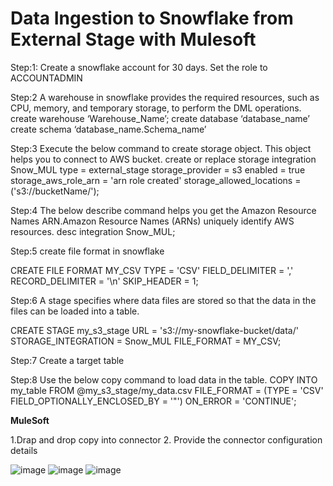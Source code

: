 # Data Ingestion to Snowflake from External Stage with Mulesoft

Step:1:
	Create a snowflake account for 30 days.
	Set the role to ACCOUNTADMIN

Step:2
A warehouse in snowflake provides the required resources, such as CPU, memory, and temporary storage, to perform the DML operations.
create warehouse ‘Warehouse_Name’;
create database ‘database_name’
create schema ‘database_name.Schema_name’

Step:3
Execute the below command to create storage object. This object helps you to connect to AWS bucket.
	create or replace storage integration Snow_MUL
	 type = external_stage
	 storage_provider = s3
	  enabled = true
	  storage_aws_role_arn = 'arn role created'
	 storage_allowed_locations = ('s3://bucketName/');

Step:4
The below describe command helps you get the Amazon Resource Names ARN.Amazon Resource Names (ARNs) uniquely identify AWS resources.
	desc integration Snow_MUL;

Step:5
create file format in snowflake

CREATE FILE FORMAT MY_CSV
TYPE = 'CSV'
FIELD_DELIMITER = ','
RECORD_DELIMITER = '\n'
SKIP_HEADER = 1;

Step:6
A stage specifies where data files are stored so that the data in the files can be loaded into a table.

CREATE STAGE my_s3_stage
    URL = 's3://my-snowflake-bucket/data/'
    STORAGE_INTEGRATION = Snow_MUL
    FILE_FORMAT = MY_CSV;


Step:7
Create a target table


Step:8
Use the below copy command to load data in the table.
COPY INTO my_table
FROM @my_s3_stage/my_data.csv
FILE_FORMAT = (TYPE = 'CSV' FIELD_OPTIONALLY_ENCLOSED_BY = '"')
ON_ERROR = 'CONTINUE';


**MuleSoft**

1.Drap and drop copy into connector
2. Provide the connector configuration details

![image](https://github.com/user-attachments/assets/6183bcd2-76af-43da-8874-aa00bdabe304)
![image](https://github.com/user-attachments/assets/7dbdcd7a-1c43-4596-83e2-668cfe670af3)
![image](https://github.com/user-attachments/assets/f0658a3f-5eb9-483d-8ef5-729e4cdeace5)







